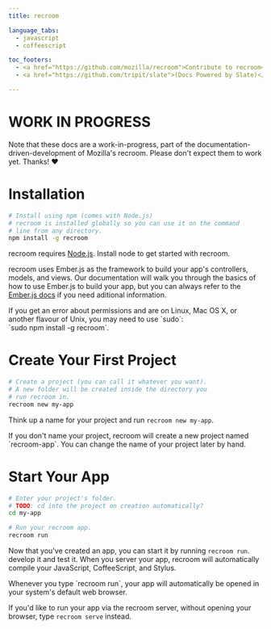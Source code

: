 ```yaml
---
title: recroom

language_tabs:
  - javascript
  - coffeescript

toc_footers:
  - <a href="https://github.com/mozilla/recroom">Contribute to recroom</a>
  - <a href="https://github.com/tripit/slate">(Docs Powered by Slate)</a>

---
```


# WORK IN PROGRESS

Note that these docs are a work-in-progress, part of the
documentation-driven-development of Mozilla's recroom. Please don't expect them
to work yet. Thanks! ♥

# Installation

``` bash
# Install using npm (comes with Node.js)
# recroom is installed globally so you can use it on the command
# line from any directory.
npm install -g recroom
```

recroom requires [Node.js](http://nodejs.org/download/). Install node to get
started with recroom.

recroom uses Ember.js as the framework to build your app's controllers, models,
and views. Our documentation will walk you through the basics of how to use
Ember.js to build your app, but you can always refer to the
[Ember.js docs](http://emberjs.com/api/) if you need aditional information.

<aside class="notice">
  If you get an error about permissions and are on Linux, Mac OS X, or another
  flavour of Unix, you may need to use `sudo`:<br>
  `sudo npm install -g recroom`.
</aside>

# Create Your First Project

``` bash
# Create a project (you can call it whatever you want).
# A new folder will be created inside the directory you
# run recroom in.
recroom new my-app
```

Think up a name for your project and run `recroom new my-app`.

<aside class="notice">
  If you don't name your project, recroom will create a new project named
  `recroom-app`. You can change the name of your project later by hand.
</aside>

# Start Your App

``` bash
# Enter your project's folder.
# TODO: cd into the project on creation automatically?
cd my-app

# Run your recroom app.
recroom run
```

Now that you've created an app, you can start it by running `recroom run`.
develop it and test it. When you server your app, recroom will automatically
compile your JavaScript, CoffeeScript, and Stylus.

<aside class="success">
  Whenever you type `recroom run`, your app will automatically be opened in
  your system's default web browser.

  If you'd like to run your app via the recroom server, without opening your
  browser, type `recroom serve` instead.
</aside>
